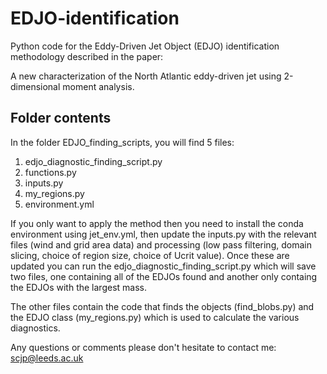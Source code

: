 # EDJO-identification
Python code for the Eddy-Driven Jet Object (EDJO) identification methodology described in the paper:

A new characterization of the North Atlantic eddy-driven jet using 2-dimensional moment analysis. 

## Folder contents 
In the folder EDJO_finding_scripts, you will find 5 files: 

1. edjo_diagnostic_finding_script.py 
2. functions.py
3. inputs.py
4. my_regions.py
5. environment.yml

If you only want to apply the method then you need to install the conda environment using jet_env.yml, then update the inputs.py with the relevant files (wind and grid area data) and processing (low pass filtering, domain slicing, choice of region size, choice of Ucrit value). Once these are updated you can run the edjo_diagnostic_finding_script.py which will save two files, one containing all of the EDJOs found and another only containg the EDJOs with the largest mass. 

The other files contain the code that finds the objects (find_blobs.py) and the EDJO class (my_regions.py) which is used to calculate the various diagnostics. 

Any questions or comments please don't hesitate to contact me: scjp@leeds.ac.uk
